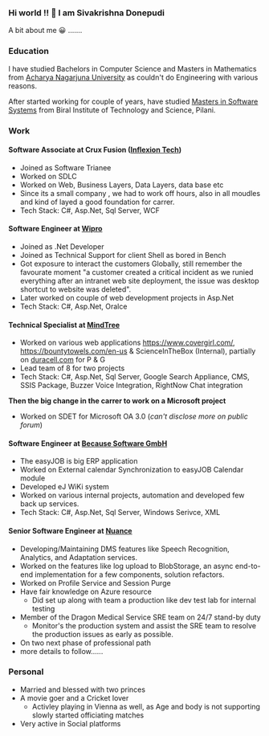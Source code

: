 ### Hi world !! 👋 I am Sivakrishna Donepudi  

A bit about me :grinning: ....... 

### Education

I have studied Bachelors in Computer Science and Masters in Mathematics from [Acharya Nagarjuna University](https://www.nagarjunauniversity.ac.in/indexanu.html) as couldn't do Engineering with various reasons. 

After started working for couple of years, have studied [Masters in Software Systems](https://bits-pilani-wilp.ac.in/m-tech/software-systems.php) from Biral Institute of Technology and Science, Pilani. 
 
 ### Work

 
 #### Software Associate at Crux Fusion ([Inflexion Tech](https://inflexiontechfze.com/))
 - Joined as Software Trianee
 - Worked on SDLC
 - Worked on Web, Business Layers, Data Layers, data base etc
 - Since its a small company , we had to work off hours, also in all moudles and kind of layed a good foundation for carrer.
 - Tech Stack: C#, Asp.Net, Sql Server, WCF

#### Software Engineer at [Wipro](https://www.wipro.com/)
- Joined as .Net Developer
- Joined as Technical Support for client Shell as bored in Bench
- Got exposure to interact the customers Globally, still remember the favourate moment "a customer created a critical incident as we runied everything after an intranet web site deployment, the issue was desktop shortcut to website was deleted". 
- Later worked on couple of web development projects in Asp.Net
- Tech Stack: C#, Asp.Net, Oralce

#### Technical Specialist at [MindTree](https://www.mindtree.com/)
- Worked on various web applications https://www.covergirl.com/, https://bountytowels.com/en-us & ScienceInTheBox (Internal), partially on [duracell.com](https://www.duracell.com/en-us/) for P & G
- Lead team of 8 for two projects
- Tech Stack: C#, Asp.Net, Sql Server, Google Search Appliance, CMS, SSIS Package, Buzzer Voice Integration, RightNow Chat integration

**Then the big change in the carrer to work on a Microsoft project**
- Worked on SDET for Microsoft OA 3.0 (_can't disclose more on public forum_)

#### Software Engineer at [Because Software GmbH](https://www.because-software.com/)
- The easyJOB is big ERP application
- Worked on External calendar Synchronization to easyJOB Calendar module
- Developed eJ WiKi system
- Worked on various internal projects, automation and developed few back up services. 
- Tech Stack: C#, Asp.Net, Sql Server, Windows Serivce, XML

#### Senior Software Engineer at [Nuance](https://www.nuance.com/dragon.html)
- Developing/Maintaining DMS features like Speech Recognition, Analytics, and Adaptation services.
- Worked on the features like log upload to BlobStorage, an async end-to-end implementation for a few components, solution refactors.
- Worked on Profile Service and Session Purge
- Have fair knowledge on Azure resource
  - Did set up along with team a production like dev test lab for internal testing 
- Member of the Dragon Medical Service SRE team on 24/7 stand-by duty
  - Monitor's the production system and assist the SRE team to resolve the production issues as early as possible.
- On two next phase of professional path
 - more details to follow......

### Personal
- Married and blessed with two princes 
- A movie goer and a Cricket lover
  - Activley playing in Vienna as well, as Age and body is not supporting slowly started officiating matches
- Very active in Social platforms
